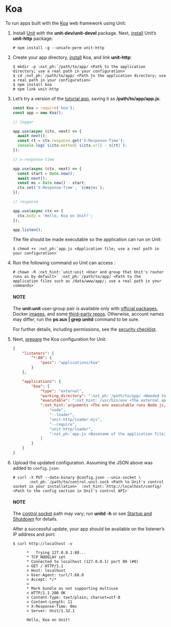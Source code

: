 # Koa

To run apps built with the [Koa](https://koajs.com) web framework using Unit:

1. Install [Unit](../installation.md#installation-precomp-pkgs) with the
   **unit-dev/unit-devel** package.  Next, [install](../installation.md#installation-nodejs-package) Unit’s **unit-http** package:
   ```console
   # npm install -g --unsafe-perm unit-http
   ```
2. Create your app directory, [install](https://koajs.com/#introduction)
   Koa, and link **unit-http**:
   ```console
   $ mkdir -p :nxt_ph:`/path/to/app/ <Path to the application directory; use a real path in your configuration>`
   $ cd :nxt_ph:`/path/to/app/ <Path to the application directory; use a real path in your configuration>`
   $ npm install koa
   # npm link unit-http
   ```
3. Let’s try a version of the [tutorial app](https://koajs.com/#application), saving it as
   **/path/to/app/app.js**:
   ```javascript
   const Koa = require('koa');
   const app = new Koa();

   // logger

   app.use(async (ctx, next) => {
     await next();
     const rt = ctx.response.get('X-Response-Time');
     console.log(`${ctx.method} ${ctx.url} - ${rt}`);
   });

   // x-response-time

   app.use(async (ctx, next) => {
     const start = Date.now();
     await next();
     const ms = Date.now() - start;
     ctx.set('X-Response-Time', `${ms}ms`);
   });

   // response

   app.use(async ctx => {
     ctx.body = 'Hello, Koa on Unit!';
   });

   app.listen();
   ```

   The file should be made executable so the application can run on Unit:
   ```console
   $ chmod +x :nxt_ph:`app.js <Application file; use a real path in your configuration>`
   ```
4. Run the following command so Unit can access :
   ```console
   # chown -R :nxt_hint:`unit:unit <User and group that Unit's router runs as by default>` :nxt_ph:`/path/to/app/ <Path to the application files such as /data/www/app/; use a real path in your commands>`
   ```

   #### NOTE
   The **unit:unit** user-group pair is available only with [official
   packages](../installation.md#installation-precomp-pkgs), Docker [images](../installation.md#installation-docker), and some [third-party repos](../installation.md#installation-community-repos).  Otherwise, account names may differ; run
   the **ps aux | grep unitd** command to be sure.

   For further details, including permissions, see the [security checklist](security.md#security-apps).
5. Next, [prepare](../configuration.md#configuration-nodejs) the Koa configuration for
   Unit:
   ```json
   {
       "listeners": {
           "*:80": {
               "pass": "applications/koa"
           }
       },

       "applications": {
           "koa": {
               "type": "external",
               "working_directory": ":nxt_ph:`/path/to/app/ <Needed to use the installed NPM modules; use a real path in your configuration>`",
               "executable": ":nxt_hint:`/usr/bin/env <The external app type allows to run arbitrary executables, provided they establish communication with Unit>`",
               ":nxt_hint:`arguments <The env executable runs Node.js, supplying Unit's loader module and your app code as arguments>`": [
                   "node",
                   "--loader",
                   "unit-http/loader.mjs",
                   "--require",
                   "unit-http/loader",
                   ":nxt_ph:`app.js <Basename of the application file; be sure to make it executable>`"
               ]
           }
       }
   }
   ```
6. Upload the updated configuration.  Assuming the JSON above was added to
   `config.json`:
   ```console
   # curl -X PUT --data-binary @config.json --unix-socket \
          :nxt_ph:`/path/to/control.unit.sock <Path to Unit's control socket in your installation>` :nxt_hint:`http://localhost/config/ <Path to the config section in Unit's control API>`
   ```

   #### NOTE
   The [control socket](../controlapi.md#configuration-socket) path may vary; run
   **unitd -h** or see [Startup and Shutdown](source.md#source-startup) for details.

   After a successful update, your app should be available on the listener’s IP
   address and port:
   ```console
   $ curl http://localhost -v

         *   Trying 127.0.0.1:80...
         * TCP_NODELAY set
         * Connected to localhost (127.0.0.1) port 80 (#0)
         > GET / HTTP/1.1
         > Host: localhost
         > User-Agent: curl/7.68.0
         > Accept: */*
         >
         * Mark bundle as not supporting multiuse
         < HTTP/1.1 200 OK
         < Content-Type: text/plain; charset=utf-8
         < Content-Length: 11
         < X-Response-Time: 0ms
         < Server: Unit/1.32.1

         Hello, Koa on Unit!
   ```
